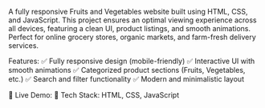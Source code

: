 A fully responsive Fruits and Vegetables website built using HTML, CSS, and JavaScript. This project ensures an optimal viewing experience across all devices, featuring a clean UI, product listings, and smooth animations. Perfect for online grocery stores, organic markets, and farm-fresh delivery services.

Features:
✅ Fully responsive design (mobile-friendly)
✅ Interactive UI with smooth animations
✅ Categorized product sections (Fruits, Vegetables, etc.)
✅ Search and filter functionality
✅ Modern and minimalistic layout

🔗 Live Demo:
📂 Tech Stack: HTML, CSS, JavaScript

